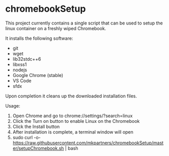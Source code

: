 # chromebookSetup

This project currently contains a single script that can be used to setup the linux container on a freshly wiped Chromebook.

It installs the following software:
* git 
* wget 
* lib32stdc++6 
* libxss1
* nodejs
* Google Chrome (stable)
* VS Code
* sfdx

Upon completion it cleans up the downloaded installation files.

Usage:
1. Open Chrome and go to chrome://settings/?search=linux
2. Click the Turn on button to enable Linux on the Chromebook
3. Click the Install button
4. After installation is complete, a terminal window will open
5. sudo curl -o- https://raw.githubusercontent.com/mkpartners/chromebookSetup/master/setupChromebook.sh | bash
